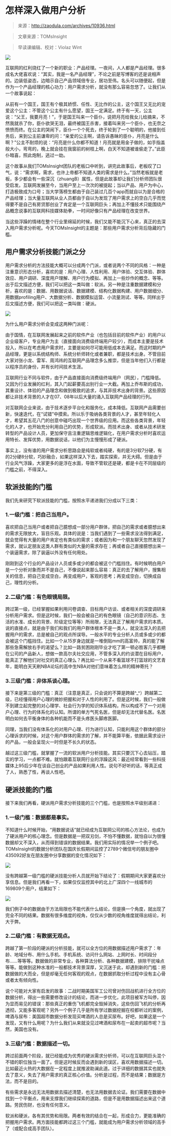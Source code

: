 # 怎样深入做用户分析

> 来源：http://zaodula.com/archives/10936.html

> 文章来源：TOMsInsight

> 早读课编辑、校对：Violaz   Wint

![](01.jpg)

互联网的红利烧红了一个新的职业：产品经理。一夜间，人人都是产品经理。很多成名大佬喜欢说：“其实，我是一名产品经理”，不论之前是写博客的还是说相声的。边装低姿态，边暗示自己产品领域倍专业，居功至伟。名头可以随便起，但是作为一个产品经理的核心功力：用户需求分析，就没有那么容易忽悠了。让我们从一个故事说起：

从前有一个国王，国王有个极其娇惯、任性、无比作的公主，这个国王又无比的宠爱这个公主：不管这个公主有什么愿望，国王一定满足。终于有一天，公主说：“父王，我要月亮！”，于是国王叫来一个臣仆，说把月亮给我女儿给摘来，不然我就杀了你，臣仆欲哭无泪，最终被国王杀害，接着叫来另一个臣仆，也无奈之愤愤而终。在公主的哭闹下，臣仆一个个死去，终于轮到了一个聪明的，他接到任务后，来到公主前谦卑的问：“亲爱的公主啊，请告诉愚昧的臣仆，月亮是什么啊？”公主不耐烦的说：“月亮是什么你都不知道！月亮就是用金子做的，如手指盖般大小，弯弯的，晚上就会挂在我窗前的树枝上啊，白天不知道被谁偷走了。”此臣仆暗喜，照此炮制，逃过一劫。

这个故事从我们TOMsInsight团队的老板口中听到，讲完此故事后，老板叹了口气，说：“需求啊，需求，也许上帝都不知道人类的需求是什么。”当然老板就是老板，多少都会有一些深沉（zhuangB）属性，但是此故事却让我们分析师团队很受启发。互联网发展至今，当用户至上一次次的被提起；当以产品、用户为中心，打造极致成为口号；当大学落榜生都由于自己装过几百个app而就自以为是合格的产品经理；当大量互联网从业人员都由于自以为发现了用户需求上的空白几乎而觉得要不是自己有房贷那创业了肯定是一个互联网巨头；再加上不懂技术只能围绕产品概念说事的互联网科技媒体助拳，一时间好像只有产品经理在改变世界。

当这些浮躁的情绪在整个行业里绵延的时候，我们又能不能沉下心来，真正的去深入用户需求分析呢。今天TOMsInsight的主题是：那些用户需求分析背后隐藏的门槛。

## 用户需求分析技能门派之分

用户需求分析的方法技能大概可以分成两个门派，或者说两个不同的风格：一种是注重意识形态分析，喜欢的是：用户心理、人性利用、用户体验、交互体验、群体效应、用户调研、深度用户理解、用户行为模拟、再加上一些炒作的概念、等等。出于后文描述方便，我们可以把这一类叫做：软派。另一种是注重数据建模和分析，喜欢的是：数据、用数据说话、数据建模、结构化数据构建、用户数据细分、用数据profiling用户、大数据分析、数据模拟运营、小流量测试、等等。同样出于后文描述方便，我们可以把这一类叫做：硬派。

![](02.jpg)

为什么用户需求分析会变成这两种门派呢：

由于国情，在互联网发展起来之前的软件产业（也包括目前的软件产业）的用户以企业级客户，专业用户为主（直接面向消费级终端用户较少），而成本主要是技术投入，所以在考虑用户需求时，主要是如何尽可能用低成本去满足。而这时期的产品经理，更是以系统结构师、系统分析师转化或者兼职，都是技术出身。不管目前大家对张小龙、雷军、周鸿祎的互联网产品理念多么推崇，但是当年他们入行都是以程序员的身份，并有长时间技术生涯。

 互联网行业不同与软件，由于产品直接面向消费级终端用户（网民），门槛降低。又因为行业发展的红利，其入门起薪要高出别行业一大截。再加上乔布斯的成功，其重设计、体验的产品理念和做到极致的追求，与其非技术出身的背景。这些原因都让非技术背景的人才在07、08年以后大量的涌入互联网产品经理的行列。

对互联网企业来说，由于技术逐步平台化和服务化，成本降低。互联网产品需要创新，快速迭代，在“试错”中摸索。所以乐于吸纳各类背景的人才，甚至年轻化人才，希望其五花八门的创意中碰巧出现一个世界级的应用。而这些各类背景，年轻化的人才，也开始充分利用自己的优势，形成软派。而技术出身、或者从技术研发转型的产品设计人员，更加保守且注重逻辑思维逻辑化，在用户需求分析时喜欢运用特长、发挥优势，用数据说话，以他们为主慢慢形成了硬派。

事实上，没有谁的用户需求分析思路会是纯软或者纯硬，有的是3分软7分硬，有的2分硬8分软，巧妙融合，如果这样深入下去，踏实探索，并无大碍。但是由于行业风气浮躁，大家更多的是浮在水面，导致不管软还是硬，都是卡在不同层级的门槛之前，不得深入。

## 软派技能的门槛

我们先来研究下软派技能的门槛，按照水平递进我们分成以下三类：

### 1.一级门槛：把自己当用户。

喜欢把自己当用户或者把自己臆想成一部分用户群体，把自己的需求或者臆想出来的需求无限放大，盲目乐观。具体的说是：当我们遇到了一些需求没法得到满足，就会觉得有大量的用户肯定也有类似的需求；或者因为和一个朋友聊天忽然发现了需求，就认定朋友这类人群有类似的大量的需求存在；再或者自己直接臆想出来一个装逼需求，除了装逼以外没有任何用处。

刚刚到这个行业的产品设计人员或多或少的都会被这个门槛挡住。有时候明白用户是一个分析对象而并不是自己，不像说起来那么容易：真正的去了解用户，搜集相关的信息，把自己变成空白，再变成用户，客观的思考；再变成空白，切换成自己，理性的分析。

### 2.二级门槛：有色眼镜局限。

跨过第一级，已经掌握如果利用问卷调查、目标用户访谈、或者相关的深度调研来分析用户需求。但是这时候，我们一般会被自己的有色眼镜（自己的意识形态、生活的水准、成长的背景、阶级定位等等）所局限，无法真正了解用户需求的本质。说的直接点，就是由于我们和我们的用户群体根本不是一类人，就没法深入的去把握用户的需求，总是被自己的观点所误导。一般水平的专业分析人员或多或少的都会被这个门槛挡住。比如一个从15岁身边就是一堆倒贴mm的高富帅，真的能了解那些急需解放右手的渴望么？比如一路贫困刚刚毕业才吃了第一顿必胜客几乎都睡在公司的产品新人，想做一款高尔夫社交应用，不管多深入的约谈潜在目标用户，能真正了解他们对社交的真正心理么？再比如一个从来不看篮球不打篮球的文艺青年，能明白天天刷NBA论坛的高中生NBA对他们意味着怎么样的精神寄托？

### 3.三级门槛：非体系谈心理。

接下来是第三级的门槛：真正（注意是真正，只会说的不算是跨越^_^）跨越第二级，已经懂得用户心理的微妙把握和对于人性的利用了。但是这时候，我们一般做不到建立起完整的对心理学、社会行为学的知识体系结构，所以构成不了一个对用户心理、行为的体系化的认知。所谓的单方气死名医，但是却无法代替名医。名医明白如何去平衡身体的各种机能而不是头疼医头脚疼医脚。

同理，当我们没有体系化的对用户心理、行为进行认知，只能利用这个群体的部分心理诉求的时候，对这个用户群体的需求的了解，并不能算平衡，依据此需求设计的产品，一般会呈现火一时但是不长久的状态。

越过这三级门槛，就掌握了一流的软派用户分析技能。其实只要沉下心去钻压，踏实的学习，一点都不难。就怕跟着互联网行业的浮躁这风：最近经常看到一些科技媒体上95后少年在谈自己创业的产品如果利用人性。说句不好听的话，等真正成了人，熟悉了性，再谈人性吧。

## 硬派技能的门槛

接下来我们再看，硬派用户需求分析技能的三个门槛，也是按照水平级别递进：

### 1.一级门槛：数据都是事实。

不知道什么时候开始，“用数据说话”就已经成为互联网公司的核心方法论，也成为了硬派用户的核心理念。但是数据是一把双刃剑，不怕不懂数据，就怕自以为很懂数据却又不深入，从而得到错误的数据结果。我们用实际的情况举一个例子吧。TOMsInsight的数据分析团队在国庆长假期间监控了2789个微信号的朋友圈中435092好友在朋友圈中分享数据的变化情况如下：

![](03.jpg)

没有跨越第一级门槛的硬派技能分析人员就开始下结论了：假期期间大家更喜欢分享信息。但是我们再看一下，如果仅仅监控其中的北上广深四个一线城市的169809个用户，结果如下：

![](04.jpg)

我们例子中的数据由于方法局限也不能代表什么结论，但是换一个角度，就出现了完全不同的结果。数据有很多维度的视角，仅仅从少数的视角维度就得出结论，利大于弊。

### 2.二级门槛：有数据无观点。

跨越了第一阶段的硬派的分析技能，就可以全方位的用数据描述用户需求了：年龄、地域分布、用什么手机、手机系统、访问什么网站、上网时长、时间段分布……等等等。数据做的非常专业，各种算法分析、各种数据建模，排除干扰噪点等等。能做到这种水准的一般都技术背景深厚，又沉迷于此，却遇到新的门槛：把数据做的大而全，但是却毫无任何客观的观点，在数据抓取分析过程中没有主心骨或者太有倾向性。

说个可能对大家有启发的故事：二战时期美国军工公司曾对伤回战机进行全方位的数据分析，得出一些需要修改设计的结论，而进一步优化，此项目被军方叫停，因为显而易见的错误：那些真正的重伤飞机都完全毁掉消失，这些伤回飞机的分析再透彻，又能多客观呢？另外一个例子几乎是所有学过数据挖掘在校都听过的案例，啤酒与尿布：美国超市数据分析发现买啤酒的人总是买尿布。好吧，如果这是一个发现，又有什么用呢？为什么我们从来就没见过啤酒和尿布在一起卖的超市呢？当然，美国也没有。

### 3.三级门槛：数据描述一切。

跨过前面两个阶段，就已经能成为优秀的硬派需求分析师，可以在互联网巨头混个不错的职位独当一面了。但是这时候反而会遇到新的误区，喜欢用数据描述一切。比如最近火热的大数据在一定程度上就推波助澜此道。过于详细的数据其实也就失去了意义，失去了用户需求的真正核心价值。分析是过程，而不是结果；数据是方法，而不是目的。

有些需求是永远无法用数据去描述清楚，也无法用数据去论证。我们需要在数据中找到一个平衡点，用来支撑我们继续探索的道路，但是不是用数据描述出来这个道路。劳民伤财，也没有任何意义。

软派和硬派，各有其优势和局限。两者有效的结合在一起，形成合力，更能准确的把握用户需求。两方面技能都跨过这三个门槛，就能成为用户需求分析领域的高手了（或配合成高手团队）。
